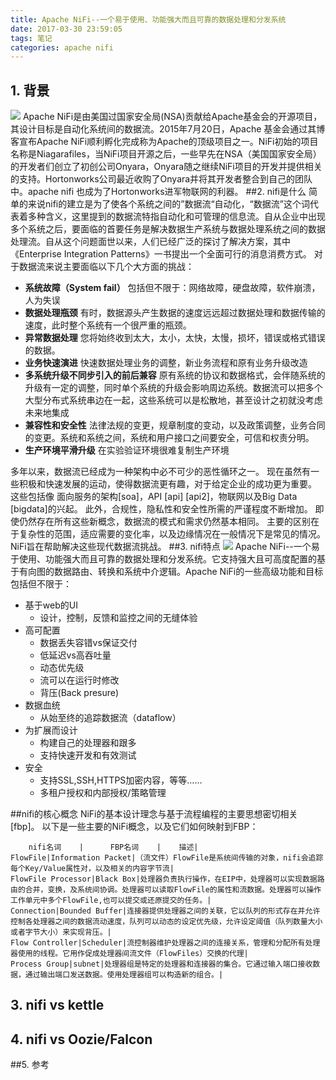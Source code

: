 ```yaml
---
title: Apache NiFi--一个易于使用、功能强大而且可靠的数据处理和分发系统
date: 2017-03-30 23:59:05
tags: 笔记
categories: apache nifi
---
```


## 1. 背景

  ![](https://nifi.apache.org/assets/images/apache-nifi-logo.svg)
        Apache NiFi是由美国过国家安全局(NSA)贡献给Apache基金会的开源项目，其设计目标是自动化系统间的数据流。2015年7月20日，Apache 基金会通过其博客宣布Apache NiFi顺利孵化完成称为Apache的顶级项目之一。NiFi初始的项目名称是Niagarafiles，当NiFi项目开源之后，一些早先在NSA（美国国家安全局）的开发者们创立了初创公司Onyara，Onyara随之继续NiFi项目的开发并提供相关的支持。Hortonworks公司最近收购了Onyara并将其开发者整合到自己的团队中。apache nifi 也成为了Hortonworks进军物联网的利器。
##2. nifi是什么
简单的来说nifi的建立是为了使各个系统之间的”数据流“自动化，“数据流”这个词代表着多种含义，这里提到的数据流特指自动化和可管理的信息流。自从企业中出现多个系统之后，要面临的首要任务是解决数据生产系统与数据处理系统之间的数据处理流。自从这个问题面世以来，人们已经广泛的探讨了解决方案，其中《Enterprise Integration Patterns》一书提出一个全面可行的消息消费方式。
对于数据流来说主要面临以下几个大方面的挑战：
- **系统故障（System fail）**
    包括但不限于：网络故障，硬盘故障，软件崩溃，人为失误
- **数据处理瓶颈**
    有时，数据源头产生数据的速度远远超过数据处理和数据传输的速度，此时整个系统有一个很严重的瓶颈。
- **异常数据处理**
    您将始终收到太大，太小，太快，太慢，损坏，错误或格式错误的数据。
- **业务快速演进**
   快速数据处理业务的调整，新业务流程和原有业务升级改造
- **多系统升级不同步引入的前后兼容** 
  原有系统的协议和数据格式，会伴随系统的升级有一定的调整，同时单个系统的升级会影响周边系统。数据流可以把多个大型分布式系统串边在一起，这些系统可以是松散地，甚至设计之初就没考虑未来地集成
- **兼容性和安全性**
 法律法规的变更，规章制度的变动，以及政策调整，业务合同的变更。系统和系统之间，系统和用户接口之间要安全，可信和权责分明。
- **生产环境平滑升级**
    在实验验证环境很难复制生产环境

多年以来，数据流已经成为一种架构中必不可少的恶性循环之一。 现在虽然有一些积极和快速发展的运动，使得数据流更有趣，对于给定企业的成功更为重要。 这些包括像 面向服务的架构[soa]，API [api] [api2]，物联网以及Big Data [bigdata]的兴起。 此外，合规性，隐私性和安全性所需的严谨程度不断增加。 即使仍然存在所有这些新概念，数据流的模式和需求仍然基本相同。 主要的区别在于复杂性的范围，适应需要的变化率，以及边缘情况在一般情况下是常见的情况。 NiFi旨在帮助解决这些现代数据流挑战。
##3. nifi特点
   ![](https://nifi.apache.org/assets/images/flow-th.png)
  Apache NiFi--一个易于使用、功能强大而且可靠的数据处理和分发系统。它支持强大且可高度配置的基于有向图的数据路由、转换和系统中介逻辑。Apache NiFi的一些高级功能和目标包括但不限于：
* 基于web的UI
    * 设计，控制，反馈和监控之间的无缝体验
* 高可配置
    * 数据丢失容错vs保证交付
    * 低延迟vs高吞吐量
    * 动态优先级
    * 流可以在运行时修改
    * 背压(Back presure)
* 数据血统
    * 从始至终的追踪数据流（dataflow）
* 为扩展而设计
    * 构建自己的处理器和跟多
    * 支持快速开发和有效测试
* 安全
    * 支持SSL,SSH,HTTPS加密内容，等等……
    * 多租户授权和内部授权/策略管理 

##nifi的核心概念
NiFi的基本设计理念与基于流程编程的主要思想密切相关[fbp]。 以下是一些主要的NiFi概念，以及它们如何映射到FBP：
```table
    nifi名词    |      FBP名词    |    描述|
FlowFile|Information Packet|（流文件）FlowFile是系统间传输的对象，nifi会追踪每个Key/Value属性对，以及相关的内容字节流|
FlowFile Processor|Black Box|处理器负责执行操作，在EIP中，处理器可以实现数据路由的合并，变换，及系统间协调。处理器可以读取FlowFile的属性和流数据。处理器可以操作工作单元中多个FlowFile,也可以提交或还原提交的任务。|
Connection|Bounded Buffer|连接器提供处理器之间的关联，它以队列的形式存在并允许控制各处理器之间的数据流动速度，队列可以动态的设定优先级，允许设定阈值（队列数量大小或者字节大小）来实现背压。|
Flow Controller|Scheduler|流控制器维护处理器之间的连接关系，管理和分配所有处理器使用的线程。它用作促成处理器间流文件（FlowFiles）交换的代理|
Process Group|subnet|处理器组是特定的处理器和连接器的集合。它通过输入端口接收数据，通过输出端口发送数据。使用处理器组可以构造新的组合。|
```
## 3. nifi vs kettle

## 4. nifi vs Oozie/Falcon 
##5. 参考

